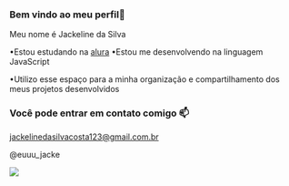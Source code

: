 ### Bem vindo ao meu perfil💙

Meu nome é Jackeline da Silva 

•Estou estudando na [alura](https.//www.alura.com.br)
•Estou me desenvolvendo na linguagem JavaScript 

•Utilizo esse espaço para a minha organização e compartilhamento dos meus projetos desenvolvidos 


### Você pode entrar em contato comigo 📫

jackelinedasilvacosta123@gmail.com.br

@euuu_jacke

![](https://tenor.com/pt-BR/view/naruto-gif-19427546)
